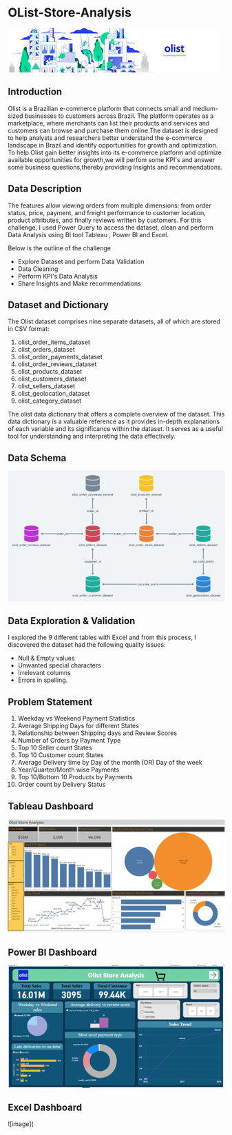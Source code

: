 # OList-Store-Analysis
![image](https://github.com/LakshmiNarasimha-Reddy/OList-Store-Analysis/blob/2a81b84b593d71953cee99ce84e62f522f9581f1/Olist%20logo.jpg)
## Introduction
Olist is a Brazilian e-commerce platform that connects small and medium-sized businesses to customers across Brazil. The platform operates as a marketplace, where merchants can list their products and services and customers can browse and purchase them online.The dataset is designed to help analysts and researchers better understand the e-commerce landscape in Brazil and identify opportunities for growth and optimization. To help Olist gain better insights into its e-commerce platform and optimize available opportunities for growth,we will perfom some KPI's and answer some business questions,thereby providing Insights and recommendations.

## Data Description
The features allow viewing orders from multiple dimensions: from order status, price, payment, and freight performance to customer location, product attributes, and finally reviews written by customers.
For this challenge, I used Power Query to access the dataset, clean and perform Data Analysis using BI tool Tableau , Power BI and Excel.

Below is the outline of the challenge

* Explore Dataset and perform Data Validation
* Data Cleaning
* Perform KPI's Data Analysis
* Share Insights and Make recommendations

## Dataset and Dictionary 
The Olist dataset comprises nine separate datasets, all of which are stored in CSV format:

1. olist_order_items_dataset
2. olist_orders_dataset
3. olist_order_payments_dataset
4. olist_order_reviews_dataset
5. olist_products_dataset
6. olist_customers_dataset
7. olist_sellers_dataset
8. olist_geolocation_dataset
9. olist_category_dataset

The olist data dictionary that offers a complete overview of the dataset. This data dictionary is a valuable reference as it provides in-depth explanations of each variable and its significance within the dataset. It serves as a useful tool for understanding and interpreting the data effectively.

## Data Schema
![image](https://github.com/LakshmiNarasimha-Reddy/OList-Store-Analysis/blob/d7ef2bc59722bc28e217cd1ad32998980f5bbe3f/Joins.png)

## Data Exploration & Validation
I explored the 9 different tables with Excel and from this process, I discovered the dataset had the following quality issues:

* Null & Empty values
* Unwanted special characters
* Irrelevant columns
* Errors in spelling.

## Problem Statement

1. Weekday vs Weekend Payment Statistics
2. Average Shipping Days for different States
3. Relationship between Shipping days and Review Scores
4. Number of Orders by Payment Type
5. Top 10 Seller count States
6. Top 10 Customer count States
7. Average Delivery time by Day of the month (OR) Day of the week
8. Year/Quarter/Month wise Payments
9. Top 10/Bottom 10 Products by Payments
10. Order count by Delivery Status

## Tableau Dashboard
![image](https://github.com/LakshmiNarasimha-Reddy/OList-Store-Analysis/blob/56372436684d183b7c8adb25efe3c98454ce61cb/Tableau%20P1.png)

## Power BI Dashboard
![image](https://github.com/LakshmiNarasimha-Reddy/OList-Store-Analysis/blob/7406cf66ae7f194c4bee86df9b255c2706c775e7/Power%20BI%20P1.png)

## Excel Dashboard
![image](
